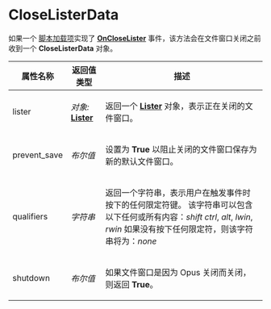 # CloseListerData

如果一个 [脚本加载项](/Manual/scripting/script_add-ins/README.zh.md)实现了 **[OnCloseLister](../scripting_events/oncloselister.zh.md)** 事件，该方法会在文件窗口关闭之前收到一个 **CloseListerData** 对象。

<table>
<thead><tr><th>
属性名称</th><th>
返回值类型</th><th>
描述
</th></tr></thead><tbody><tr><td>
lister</td><td>

*对象:* **[Lister](lister.zh.md)**</td><td>

返回一个 **[Lister](lister.zh.md)** 对象，表示正在关闭的文件窗口。
</td></tr><tr><td>
prevent_save</td><td>

*布尔值*</td><td>

设置为 **True** 以阻止关闭的文件窗口保存为新的默认文件窗口。
</td></tr><tr><td>
qualifiers</td><td>

*字符串*</td><td>

返回一个字符串，表示用户在触发事件时按下的任何限定符键。
该字符串可以包含以下任何或所有内容：*shift* *ctrl*, *alt*, *lwin*, *rwin*
如果没有按下任何限定符，则该字符串将为：*none*
</td></tr><tr><td>
shutdown</td><td>

*布尔值*</td><td>

如果文件窗口是因为 Opus 关闭而关闭，则返回 **True**。
</td></tr></tbody>
</table>
